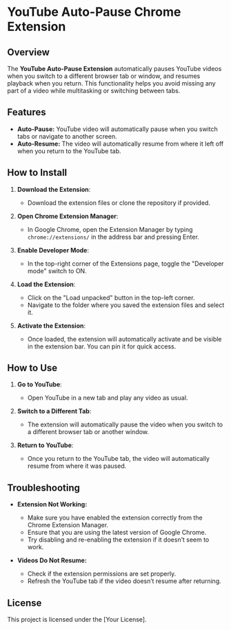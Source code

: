 # YouTube Auto-Pause Chrome Extension

## Overview

The **YouTube Auto-Pause Extension** automatically pauses YouTube videos when you switch to a different browser tab or window, and resumes playback when you return. This functionality helps you avoid missing any part of a video while multitasking or switching between tabs.

## Features
- **Auto-Pause:** YouTube video will automatically pause when you switch tabs or navigate to another screen.
- **Auto-Resume:** The video will automatically resume from where it left off when you return to the YouTube tab.

## How to Install

1. **Download the Extension**:
   - Download the extension files or clone the repository if provided.
   
2. **Open Chrome Extension Manager**:
   - In Google Chrome, open the Extension Manager by typing `chrome://extensions/` in the address bar and pressing Enter.

3. **Enable Developer Mode**:
   - In the top-right corner of the Extensions page, toggle the "Developer mode" switch to ON.

4. **Load the Extension**:
   - Click on the "Load unpacked" button in the top-left corner.
   - Navigate to the folder where you saved the extension files and select it.

5. **Activate the Extension**:
   - Once loaded, the extension will automatically activate and be visible in the extension bar. You can pin it for quick access.

## How to Use

1. **Go to YouTube**:
   - Open YouTube in a new tab and play any video as usual.

2. **Switch to a Different Tab**:
   - The extension will automatically pause the video when you switch to a different browser tab or another window.

3. **Return to YouTube**:
   - Once you return to the YouTube tab, the video will automatically resume from where it was paused.

## Troubleshooting

- **Extension Not Working:**
   - Make sure you have enabled the extension correctly from the Chrome Extension Manager.
   - Ensure that you are using the latest version of Google Chrome.
   - Try disabling and re-enabling the extension if it doesn’t seem to work.

- **Videos Do Not Resume:**
   - Check if the extension permissions are set properly.
   - Refresh the YouTube tab if the video doesn’t resume after returning.

## License
This project is licensed under the [Your License].
